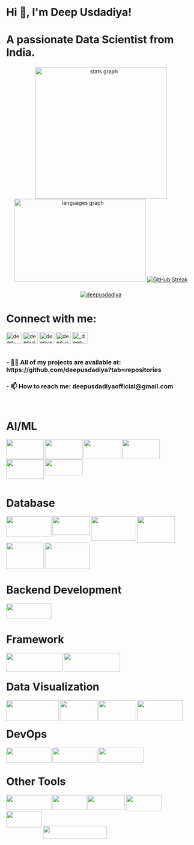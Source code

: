 <h1 align="left">Hi 👋, I'm Deep Usdadiya!</h1>
<h1 align="left">A passionate Data Scientist from India.</h1>

###
<div align="center">
  <img src="https://github-readme-stats.vercel.app/api?username=deepusdadiya&hide_title=false&hide_rank=true&show_icons=false&include_all_commits=false&count_private=false&disable_animations=false&locale=en&hide_border=false" width="350" alt="stats graph" />
  <img src="https://github-readme-stats.vercel.app/api/top-langs?username=deepusdadiya&locale=en&hide_title=false&layout=compact&card_width=360&langs_count=5&hide_border=false" height="220" width="350" alt="languages graph" />
  <a href="https://git.io/streak-stats"><img src="https://github-readme-streak-stats.herokuapp.com?user=deepusdadiya&exclude_days=Sun%2CSat" alt="GitHub Streak" /></a>
</div>


###
<p align="center"> <a href="https://github.com/ryo-ma/github-profile-trophy"><img src="https://github-profile-trophy.vercel.app/?username=deepusdadiya" alt="deepusdadiya" /></a> </p>

<h1 align="left">Connect with me:</h1>
<p align="left">
<a href="https://linkedin.com/in/deep-usdadiya" target="blank"><img align="center" src="https://raw.githubusercontent.com/rahuldkjain/github-profile-readme-generator/master/src/images/icons/Social/linked-in-alt.svg" alt="deep-usdadiya" height="30" width="40" /></a>
<a href="https://kaggle.com/deepusdadiya" target="blank"><img align="center" src="https://raw.githubusercontent.com/rahuldkjain/github-profile-readme-generator/master/src/images/icons/Social/kaggle.svg" alt="deepusdadiya" height="30" width="40" /></a>
<a href="https://www.hackerrank.com/deepusdadiyaoff1" target="blank"><img align="center" src="https://raw.githubusercontent.com/rahuldkjain/github-profile-readme-generator/master/src/images/icons/Social/hackerrank.svg" alt="deepusdadiyaoff1" height="30" width="40" /></a>
<a href="https://www.leetcode.com/deep_usdadiya" target="blank"><img align="center" src="https://raw.githubusercontent.com/rahuldkjain/github-profile-readme-generator/master/src/images/icons/Social/leet-code.svg" alt="deep_usdadiya" height="30" width="40" /></a>
<a href="https://instagram.com/_deep_usdadiya" target="blank"><img align="center" src="https://raw.githubusercontent.com/rahuldkjain/github-profile-readme-generator/master/src/images/icons/Social/instagram.svg" alt="_deep_usdadiya" height="30" width="40" /></a>
<br><br>
  
<h3 align="left"> - 👨‍💻 All of my projects are available at: https://github.com/deepusdadiya?tab=repositories </h3>

<h3 align="left"> - 📫 How to reach me: deepusdadiyaofficial@gmail.com </h3>

</p>
<br>


###
<h1 align="left">AI/ML</h1>

<div align="left">
  <img align="left" height="53" width="100" src="https://encrypted-tbn0.gstatic.com/images?q=tbn:ANd9GcTaeXMlr8a_IdEZW_7CnTGJI24OmPIi9-IW5Q&s"  />
  <img align="left" height="53" width="100" src="https://encrypted-tbn0.gstatic.com/images?q=tbn:ANd9GcRSu9xFbA6COOd9Wq-koFEoAFD7wpFgbvdz6Q&s"  />
  <img align="left" height="53" width="100" src="https://www.askpython.com/wp-content/uploads/2021/03/tensorflow_logo-1024x344.png.webp"  />
  <img align="left" height="53" width="100" src="https://images.icon-icons.com/2699/PNG/512/pytorch_logo_icon_169823.png"  />
  <img align="left" height="53" width="100" src="https://logos-world.net/wp-content/uploads/2024/08/OpenAI-Logo.png"  />
  <img height="43" width="100" src="https://upload.wikimedia.org/wikipedia/commons/thumb/0/05/Scikit_learn_logo_small.svg/2560px-Scikit_learn_logo_small.svg.png"  />
</div>
<br>

###
<h1 align="left">Database</h1>

<div align="left">
  <img align="left" height="55" width="120" src="https://encrypted-tbn0.gstatic.com/images?q=tbn:ANd9GcTAGnTL2T8pjRFgzqIxRE19EKDgvzXAgnO7tg&s" />
  <img align="left" height="50" width="100" src="https://upload.wikimedia.org/wikipedia/labs/8/8e/Mysql_logo.png" />
  <img align="left" height="65" width="120" src="https://encrypted-tbn0.gstatic.com/images?q=tbn:ANd9GcRU9OCPJsgnJ-po35PBUM552fcrPIhm01JFYg&s" />
  <img align="left" height="70" width="100" src="https://1000logos.net/wp-content/uploads/2017/04/Oracle-Logo.jpg" />
  <img align="left" height="70" width="100" src="https://encrypted-tbn0.gstatic.com/images?q=tbn:ANd9GcS8aNoirf5vZWKhPlo4-f9uWZVFKnZwR1cBgw&s" />
  <img height="70" width="120" src="https://1000logos.net/wp-content/uploads/2020/08/Redis-Logo.png" />
</div>

###

<h1 align="left">Backend Development</h1>

<div align="left">
  <img height="40" width="120" src="https://hackernoon.imgix.net/images/VyvcKdbWHbTaN3QzRCQQS7pXASq1-y42k312q.png"   />
</div>

###

<h1 align="left">Framework</h1>

<div align="left">
  <img align="left" height="50" width="150" src="https://upload.wikimedia.org/wikiversity/en/thumb/8/8c/FastAPI_logo.png/800px-FastAPI_logo.png"  />
  <img align="left" height="50" width="150" src="https://streamlit.io/images/brand/streamlit-logo-primary-colormark-darktext.png"  />
</div>
<br><br>

###

<h1 align="left">Data Visualization</h1>

<div align="left">
  <img align="left" height="55" width="140" src="https://encrypted-tbn0.gstatic.com/images?q=tbn:ANd9GcSlSWaZl45UCJvF3YEKfLS4LemAYg9sPDDYm9L1sXL4vA7kpV6BNL-SWqYu_yQwQ3uJMow&usqp=CAU"  />
  <img align="left" height="55" width="100" src="https://logos-world.net/wp-content/uploads/2021/10/Tableau-Logo.png"  />
  <img align="left" height="55" width="100" src="https://www.pngall.com/wp-content/uploads/15/Excel-Logo-PNG-Cutout.png"  />
  <img align="left" height="55" width="120" src="https://seaborn.pydata.org/_images/logo-wide-lightbg.svg"  />
</div>
<br><br>

###
<h1 align="left">DevOps</h1>

<div align="left">
  <img align="left" height="40" width="120" src="https://upload.wikimedia.org/wikipedia/commons/thumb/4/4e/Docker_%28container_engine%29_logo.svg/2560px-Docker_%28container_engine%29_logo.svg.png"  />
  <img align="left" height="40" width="120" src="https://upload.wikimedia.org/wikipedia/commons/thumb/6/67/Kubernetes_logo.svg/1200px-Kubernetes_logo.svg.png"  />
  <img align="left" height="40" width="120" src="https://encrypted-tbn0.gstatic.com/images?q=tbn:ANd9GcQHJks4IMajtORvOHhdqiYyOm7PNNpDEezLcA&s"  />
</div>
<br><br>

###
<h1 align="left">Other Tools</h1>

<div align="left">
  <img align="left" height="40" width="120" src="https://www.shanebart.com/wp-content/uploads/2019/05/5k4h36j3h4j.png"  />
  <img align="left" height="40" width="90" src="https://encrypted-tbn0.gstatic.com/images?q=tbn:ANd9GcSdd25hyNQOMs4Xx1Cv_A_oaT0zagfSWlXMBA&s"  />
  <img align="left" height="40" width="100" src="https://upload.wikimedia.org/wikipedia/commons/c/c2/Postman_%28software%29.png"  />
  <img align="left" height="43" width="95" src="https://upload.wikimedia.org/wikipedia/en/c/cd/Anaconda_Logo.png"  />
  <img align="left" height="43" width="95" src="https://media.licdn.com/dms/image/v2/D4D12AQGwWvS7_Wtb1A/article-cover_image-shrink_600_2000/article-cover_image-shrink_600_2000/0/1689944341410?e=2147483647&v=beta&t=JFrVf-u4fXXOaMnEQJ02pDHg2V9gcOBf00AiqL4AXaY"  />
</div>

<br><br><br><br>


<img align="left" height="35" width="170" src="https://komarev.com/ghpvc/?username=deepusdadiya&label=Profile%20views&color=0e75b6&style=flat"  />
